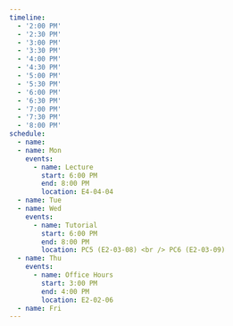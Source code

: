 ```yaml
---
timeline:
  - '2:00 PM'
  - '2:30 PM'
  - '3:00 PM'
  - '3:30 PM'
  - '4:00 PM'
  - '4:30 PM'
  - '5:00 PM'
  - '5:30 PM'
  - '6:00 PM'
  - '6:30 PM'
  - '7:00 PM'
  - '7:30 PM'
  - '8:00 PM'
schedule:
  - name: 
  - name: Mon
    events:
      - name: Lecture
        start: 6:00 PM
        end: 8:00 PM 
        location: E4-04-04
  - name: Tue
  - name: Wed
    events:
      - name: Tutorial
        start: 6:00 PM
        end: 8:00 PM
        location: PC5 (E2-03-08) <br /> PC6 (E2-03-09) 
  - name: Thu
    events:
      - name: Office Hours
        start: 3:00 PM
        end: 4:00 PM
        location: E2-02-06
  - name: Fri
---
```

